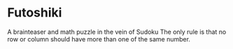 # Futoshiki
A brainteaser and math puzzle in the vein of Sudoku
The only rule is that no row or column should have more than one of the same number.
